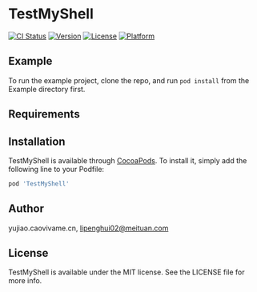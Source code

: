 # TestMyShell

[![CI Status](https://img.shields.io/travis/yujiao.caovivame.cn/TestMyShell.svg?style=flat)](https://travis-ci.org/yujiao.caovivame.cn/TestMyShell)
[![Version](https://img.shields.io/cocoapods/v/TestMyShell.svg?style=flat)](https://cocoapods.org/pods/TestMyShell)
[![License](https://img.shields.io/cocoapods/l/TestMyShell.svg?style=flat)](https://cocoapods.org/pods/TestMyShell)
[![Platform](https://img.shields.io/cocoapods/p/TestMyShell.svg?style=flat)](https://cocoapods.org/pods/TestMyShell)

## Example

To run the example project, clone the repo, and run `pod install` from the Example directory first.

## Requirements

## Installation

TestMyShell is available through [CocoaPods](https://cocoapods.org). To install
it, simply add the following line to your Podfile:

```ruby
pod 'TestMyShell'
```

## Author

yujiao.caovivame.cn, lipenghui02@meituan.com

## License

TestMyShell is available under the MIT license. See the LICENSE file for more info.
